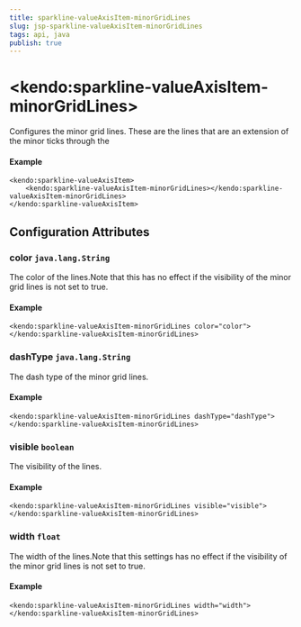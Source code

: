 ```yaml
---
title: sparkline-valueAxisItem-minorGridLines
slug: jsp-sparkline-valueAxisItem-minorGridLines
tags: api, java
publish: true
---
```


# \<kendo:sparkline-valueAxisItem-minorGridLines\>

Configures the minor grid lines.  These are the lines that are an extension of the minor ticks through the

#### Example
    <kendo:sparkline-valueAxisItem>
        <kendo:sparkline-valueAxisItem-minorGridLines></kendo:sparkline-valueAxisItem-minorGridLines>
    </kendo:sparkline-valueAxisItem>

## Configuration Attributes

### color `java.lang.String`

The color of the lines.Note that this has no effect if the visibility of the minor grid lines is not set to true.

#### Example
    <kendo:sparkline-valueAxisItem-minorGridLines color="color">
    </kendo:sparkline-valueAxisItem-minorGridLines>

### dashType `java.lang.String`

The dash type of the minor grid lines.

#### Example
    <kendo:sparkline-valueAxisItem-minorGridLines dashType="dashType">
    </kendo:sparkline-valueAxisItem-minorGridLines>

### visible `boolean`

The visibility of the lines.

#### Example
    <kendo:sparkline-valueAxisItem-minorGridLines visible="visible">
    </kendo:sparkline-valueAxisItem-minorGridLines>

### width `float`

The width of the lines.Note that this settings has no effect if the visibility of the minor grid lines is not set to true.

#### Example
    <kendo:sparkline-valueAxisItem-minorGridLines width="width">
    </kendo:sparkline-valueAxisItem-minorGridLines>

